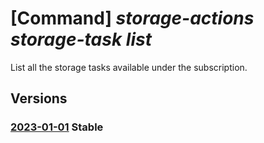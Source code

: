 # [Command] _storage-actions storage-task list_

List all the storage tasks available under the subscription.

## Versions

### [2023-01-01](/Resources/mgmt-plane/L3N1YnNjcmlwdGlvbnMve30vcHJvdmlkZXJzL21pY3Jvc29mdC5zdG9yYWdlYWN0aW9ucy9zdG9yYWdldGFza3M=/2023-01-01.xml) **Stable**

<!-- mgmt-plane /subscriptions/{}/providers/microsoft.storageactions/storagetasks 2023-01-01 -->
<!-- mgmt-plane /subscriptions/{}/resourcegroups/{}/providers/microsoft.storageactions/storagetasks 2023-01-01 -->
